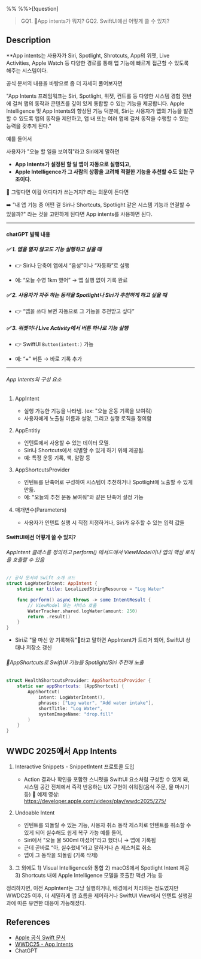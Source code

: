 %%  %%>[!question]
>GQ1. App intents가 뭐지?
>GQ2. SwiftUI에선 어떻게 쓸 수 있지?

## Description

**App intents는 사용자가 Siri, Spotlight, Shrotcuts, App의 위젯, Live Activities, Apple Watch 등 다양한 경로를 통해 앱 기능에 빠르게 접근할  수 있도록 해주는 시스템이다.

공식 문서의 내용을 바탕으로 좀 더 자세히 풀어보자면

"App Intents 프레임워크는 Siri, Spotlight, 위젯, 컨트롤 등 다양한 시스템 경험 전반에 걸쳐 앱의 동작과 콘텐츠를 깊이 있게 통합할 수 있는 기능을 제공합니다. Apple Intelligence 및 App Intents의 향상된 기능 덕분에, Siri는 사용자가 앱의 기능을 발견할 수 있도록 앱의 동작을 제안하고, 앱 내 또는 여러 앱에 걸쳐 동작을 수행할 수 있는 능력을 갖추게 된다."

예를 들어서

사용자가 "오늘 할 일을 보여줘"라고 Siri에게 말하면
- **App Intents가 설정된 할 일 앱이 자동으로 실행되고,**
- **Apple Intelligence가 그 사람의 상황을 고려해 적절한 기능을 추천할 수도 있는 구조이다.**

🧐 그렇다면 이걸 어디다가 쓰는거지? 라는 의문이 든다면

➡️ "내 앱 기능 중 어떤 걸 Siri나 Shortcuts, Spotlight 같은 시스템 기능과 연결할 수 있을까?" 
라는 것을 고민하게 된다면 App intents를 사용하면 된다.

---

#### chatGPT 발췌 내용
##### ✅ 1. **앱을 열지 않고도 기능 실행하고 싶을 때**

- 👉 Siri나 단축어 앱에서 “음성”이나 “자동화”로 실행
    
- 예: “오늘 수영 1km 했어” → 앱 실행 없이 기록 완료
    

##### ✅ 2. **사용자가 자주 하는 동작을 Spotlight나 Siri가 추천하게 하고 싶을 때**

- 👉 “앱을 쓰다 보면 자동으로 그 기능을 추천받고 싶다”
    

##### ✅ 3. **위젯이나 Live Activity에서 버튼 하나로 기능 실행**

- 👉 SwiftUI `Button(intent:)` 가능
    
- 예: “+” 버튼 → 바로 기록 추가

---

###### App Intents의 구성 요소
1. AppIntent
	- 실행 가능한 기능을 나타냄. (ex: "오늘 운동 기록을 보여줘)
	- 사용자에게 노출될 이름과 설명, 그리고 실행 로직을 정의함

2. AppEntitiy
	- 인텐트에서 사용할 수 있는 데이터 모델.
	- Siri나 Shortcuts에서 식별할 수 있게 하기 위해 제공됨.
	- 예: 특정 운동 기록, 책, 알람 등

3. AppShortcutsProvider
	- 인텐트를 단축어로 구성하여 시스템이 추천하거나 Spotlight에 노출할 수 있게 만듦.
	- 예: "오늘의 추천 운동 보여줘"와 같은 단축어 설정 가능

4. 매개변수(Parameters)
	- 사용자가 인텐트 실행 시 직접 지정하거나, Siri가 유추할 수 있는 입력 값들


#### SwiftUI에선 어떻게 쓸 수 있지?

###### AppIntent 클래스를 정의하고 perform() 메서드에서 ViewModel이나 앱의 핵심 로직을 호출할 수 있음
```swift
// 공식 문서의 Swift 소개 코드
struct LogWaterIntent: AppIntent {
    static var title: LocalizedStringResource = "Log Water"

    func perform() async throws -> some IntentResult {
        // ViewModel 또는 서비스 호출
        WaterTracker.shared.logWater(amount: 250)
        return .result()
    }
}
```
- Siri로 "물 마신 양 기록해줘"라고 말하면 AppIntent가 트리거 되어, SwiftUI 상태나 저장소 갱신

###### AppShortcuts로 SwiftUI 기능을 Spotlight/Siri 추천에 노출
```swift
struct HealthShortcutsProvider: AppShortcutsProvider {
    static var appShortcuts: [AppShortcut] {
        AppShortcut(
            intent: LogWaterIntent(),
            phrases: ["Log water", "Add water intake"],
            shortTitle: "Log Water",
            systemImageName: "drop.fill"
        )
    }
}
```

## WWDC 2025에서 App Intents

1.  Interactive Snippets - SnippetIntent 프로토콜 도입

	- Action 결과나 확인을 포함한 스니펫을 SwiftUI 요소처럼 구성할 수 있게 돼, 시스템 공간 전체에서 즉각 반응하는 UX 구현이 쉬워짐(음식 주문, 물 마시기 등)
	
	예제 영상: https://developer.apple.com/videos/play/wwdc2025/275/

2. Undoable Intent
	- 인텐트를 되돌릴 수 있는 기능, 사용자 취소 동작 제스처로 인텐트를 취소할 수 있게 되어 실수해도 쉽게 복구 가능
	예를 들어,
	- Siri에서 "오늘 물 500ml 마셨어"라고 했더니 → 앱에 기록됨
    - 근데 곧바로 “아, 실수했네”라고 말하거나 손 제스처로 취소
    - 앱이 그 동작을 되돌림 (기록 삭제)

3. 그 외에도 1) Visual Intelligence와 통합 2) macOS에서 Spotlight Intent 제공 3) Shortcuts 내에 Apple Intelligence 모델을 호출한 액션 가능 등

정리하자면,
이전 AppIntent는 그냥 실행하거나, 배경에서 처리하는 정도였지만
WWDC25 이후, 더 세밀하게 앱 흐름을 제어하거나 SwiftUI View에서 인텐트 실행결과에 따른 유연한 대응이 가능해졌다.
## References
- [Apple 공식 Swift 문서](https://developer.apple.com/documentation/appintents)
- [WWDC25 - App Intents](https://developer.apple.com/videos/play/wwdc2025/275/?utm_source=chatgpt.com)
- ChatGPT